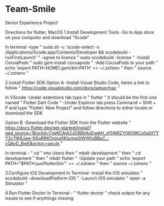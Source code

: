 # Team-Smile
Senior Experience Project


Directions for flutter, MacOS
1.Install Development Tools
  -Go to App store on your computer and download "Xcode"
  
  In terminal
    -type " sudo sh -c 'xcode-select -s /Applications/Xcode.app/Contents/Developer && xcodebuild -runFirstLaunch' "
    -agree to licence " sudo xcodebuild -license "
    -Install CocoaPods " sudo gem install cocoapods "
    -Add CocoaPods to your path " echo 'export PATH=$HOME/.gem/bin:$PATH' >> ~/.zshenv "
    then " source ~/.zshenv "

2.Install Flutter SDK
  Option A
  -Install Visual Studio Code, heres a link to follow " https://code.visualstudio.com/docs/setup/mac "

  In VScode
    -Under extentions tab type in " flutter " it should be the first one named " Flutter Dart Code "
    -Under Exploror tab press Command + Shift + P and type "Flutter: New Project" and follow directions to either locate or download the SDK

  Option B
  -Download the Flutter SDK from the Flutter website 
    " https://docs.flutter.dev/get-started/install?gad_source=1&gclid=CjwKCAiA2JG9BhAuEiwAH_zf3iNRZY06OMCu0aGtTYY2c7IK6Jaw-N5pR8KOojsgXKlumw0iWWfuBBoC_-cQAvD_BwE&gclsrc=aw.ds "

  In terminal
    - " cd " into Users then " mkdir development " then " cd development " then " mkdir flutter "
    -Update your path " echo 'export PATH="$PATH:`pwd`/flutter/bin"' >> ~/.zshenv " then " source ~/.zshenv "
    

3.Configure iOS Development
  In Terminal
    -Install the iOS simulator " xcodebuild -downloadPlatform iOS "
    -Launch iOS simulator " open -a Simulator "

4.Run Flutter Doctor
  In Terminal
    - " flutter doctor "
    check output for any issues to see if anythings missing
    
    
